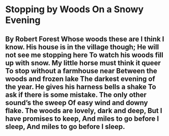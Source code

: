 <h1> Stopping by Woods On a Snowy Evening
<h2> By Robert Forest
Whose woods these are I think I know.
His house is in the village though;
He will not see me stopping here
To watch his woods fill up with snow.
My little horse must think it queer
To stop without a farmhouse near
Between the woods and frozen lake
The darkest evening of the year.
He gives his harness bells a shake
To ask if there is some mistake.
The only other sound’s the sweep
Of easy wind and downy flake.
The woods are lovely, dark and deep,
But I have promises to keep,
And miles to go before I sleep,
And miles to go before I sleep.

